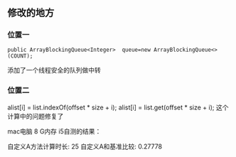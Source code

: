 # 
## 修改的地方
### 位置一
	public ArrayBlockingQueue<Integer>  queue=new ArrayBlockingQueue<>(COUNT);
  添加了一个线程安全的队列做中转
  
### 位置二
  alist[i] = list.indexOf(offset * size + i);
  alist[i] = list.get(offset * size + i);
  这个计算中的问题修复了
  
mac电脑
8 G内存 i5自测的结果：


自定义A方法计算时长: 25
自定义A和基准比较: 0.27778
